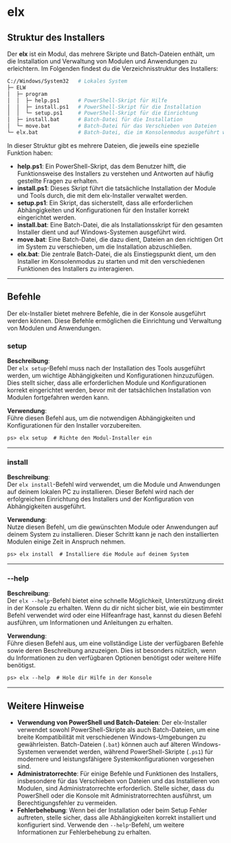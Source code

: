 # elx

## Struktur des Installers

Der **elx** ist ein Modul, das mehrere Skripte und Batch-Dateien enthält, um die Installation und Verwaltung von Modulen und Anwendungen zu erleichtern. Im Folgenden findest du die Verzeichnisstruktur des Installers:

```sh
C://Windows/System32   # Lokales System
├─ ELW 
│  ├─ program
│  │  ├─ help.ps1      # PowerShell-Skript für Hilfe
│  │  ├─ install.ps1   # PowerShell-Skript für die Installation
│  │  └─ setup.ps1     # PowerShell-Skript für die Einrichtung
│  ├─ install.bat      # Batch-Datei für die Installation
│  └─ move.bat         # Batch-Datei für das Verschieben von Dateien
└─ elx.bat             # Batch-Datei, die im Konsolenmodus ausgeführt wird
```

In dieser Struktur gibt es mehrere Dateien, die jeweils eine spezielle Funktion haben:

- **help.ps1**: Ein PowerShell-Skript, das dem Benutzer hilft, die Funktionsweise des Installers zu verstehen und Antworten auf häufig gestellte Fragen zu erhalten.
- **install.ps1**: Dieses Skript führt die tatsächliche Installation der Module und Tools durch, die mit dem elx-Installer verwaltet werden.
- **setup.ps1**: Ein Skript, das sicherstellt, dass alle erforderlichen Abhängigkeiten und Konfigurationen für den Installer korrekt eingerichtet werden.
- **install.bat**: Eine Batch-Datei, die als Installationsskript für den gesamten Installer dient und auf Windows-Systemen ausgeführt wird.
- **move.bat**: Eine Batch-Datei, die dazu dient, Dateien an den richtigen Ort im System zu verschieben, um die Installation abzuschließen.
- **elx.bat**: Die zentrale Batch-Datei, die als Einstiegspunkt dient, um den Installer im Konsolenmodus zu starten und mit den verschiedenen Funktionen des Installers zu interagieren.

---

## Befehle

Der elx-Installer bietet mehrere Befehle, die in der Konsole ausgeführt werden können. Diese Befehle ermöglichen die Einrichtung und Verwaltung von Modulen und Anwendungen.

### **setup**

**Beschreibung**:  
Der `elx setup`-Befehl muss nach der Installation des Tools ausgeführt werden, um wichtige Abhängigkeiten und Konfigurationen hinzuzufügen. Dies stellt sicher, dass alle erforderlichen Module und Konfigurationen korrekt eingerichtet werden, bevor mit der tatsächlichen Installation von Modulen fortgefahren werden kann.

**Verwendung**:  
Führe diesen Befehl aus, um die notwendigen Abhängigkeiten und Konfigurationen für den Installer vorzubereiten.

```ps
ps> elx setup  # Richte den Modul-Installer ein
```

---

### **install**

**Beschreibung**:  
Der `elx install`-Befehl wird verwendet, um die Module und Anwendungen auf deinem lokalen PC zu installieren. Dieser Befehl wird nach der erfolgreichen Einrichtung des Installers und der Konfiguration von Abhängigkeiten ausgeführt.

**Verwendung**:  
Nutze diesen Befehl, um die gewünschten Module oder Anwendungen auf deinem System zu installieren. Dieser Schritt kann je nach den installierten Modulen einige Zeit in Anspruch nehmen.

```ps
ps> elx install  # Installiere die Module auf deinem System
```

---

### **--help**

**Beschreibung**:  
Der `elx --help`-Befehl bietet eine schnelle Möglichkeit, Unterstützung direkt in der Konsole zu erhalten. Wenn du dir nicht sicher bist, wie ein bestimmter Befehl verwendet wird oder eine Hilfeanfrage hast, kannst du diesen Befehl ausführen, um Informationen und Anleitungen zu erhalten.

**Verwendung**:  
Führe diesen Befehl aus, um eine vollständige Liste der verfügbaren Befehle sowie deren Beschreibung anzuzeigen. Dies ist besonders nützlich, wenn du Informationen zu den verfügbaren Optionen benötigst oder weitere Hilfe benötigst.

```ps
ps> elx --help  # Hole dir Hilfe in der Konsole
```

---

## Weitere Hinweise

- **Verwendung von PowerShell und Batch-Dateien**: Der elx-Installer verwendet sowohl PowerShell-Skripte als auch Batch-Dateien, um eine breite Kompatibilität mit verschiedenen Windows-Umgebungen zu gewährleisten. Batch-Dateien (`.bat`) können auch auf älteren Windows-Systemen verwendet werden, während PowerShell-Skripte (`.ps1`) für modernere und leistungsfähigere Systemkonfigurationen vorgesehen sind.
- **Administratorrechte**: Für einige Befehle und Funktionen des Installers, insbesondere für das Verschieben von Dateien und das Installieren von Modulen, sind Administratorrechte erforderlich. Stelle sicher, dass du PowerShell oder die Konsole mit Administratorrechten ausführst, um Berechtigungsfehler zu vermeiden.
- **Fehlerbehebung**: Wenn bei der Installation oder beim Setup Fehler auftreten, stelle sicher, dass alle Abhängigkeiten korrekt installiert und konfiguriert sind. Verwende den `--help`-Befehl, um weitere Informationen zur Fehlerbehebung zu erhalten.



